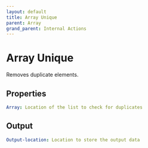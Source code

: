 ```yaml
---
layout: default
title: Array Unique
parent: Array
grand_parent: Internal Actions
---
```

# Array Unique
Removes duplicate elements.

## Properties
```yaml
Array: Location of the list to check for duplicates
```

## Output
```yaml
Output-location: Location to store the output data
```
